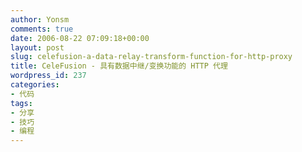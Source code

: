 ```yaml
---
author: Yonsm
comments: true
date: 2006-08-22 07:09:18+00:00
layout: post
slug: celefusion-a-data-relay-transform-function-for-http-proxy
title: CeleFusion - 具有数据中继/变换功能的 HTTP 代理
wordpress_id: 237
categories:
- 代码
tags:
- 分享
- 技巧
- 编程
---
```


